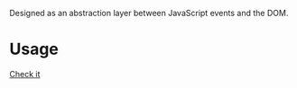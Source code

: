 Designed as an abstraction layer between JavaScript events and the DOM.

Usage
======
<a href="http://mikekavouras/notifications-js">Check it</a>
